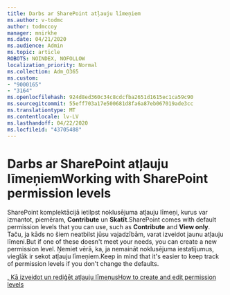 ```yaml
---
title: Darbs ar SharePoint atļauju līmeņiem
ms.author: v-todmc
author: todmccoy
manager: mnirkhe
ms.date: 04/21/2020
ms.audience: Admin
ms.topic: article
ROBOTS: NOINDEX, NOFOLLOW
localization_priority: Normal
ms.collection: Adm_O365
ms.custom:
- "9000165"
- "3164"
ms.openlocfilehash: 924d8ed360c34c8cdcfba2651d1615ec1ca59c90
ms.sourcegitcommit: 55eff703a17e500681d8fa6a87eb067019ade3cc
ms.translationtype: MT
ms.contentlocale: lv-LV
ms.lasthandoff: 04/22/2020
ms.locfileid: "43705488"
---
```

# <a name="working-with-sharepoint-permission-levels"></a><span data-ttu-id="ae6f2-102">Darbs ar SharePoint atļauju līmeņiem</span><span class="sxs-lookup"><span data-stu-id="ae6f2-102">Working with SharePoint permission levels</span></span>

<span data-ttu-id="ae6f2-103">SharePoint komplektācijā ietilpst noklusējuma atļauju līmeņi, kurus var izmantot, piemēram, **Contribute** un **Skatīt**.</span><span class="sxs-lookup"><span data-stu-id="ae6f2-103">SharePoint comes with default permission levels that you can use, such as **Contribute** and **View only**.</span></span> <span data-ttu-id="ae6f2-104">Taču, ja kāds no šiem neatbilst jūsu vajadzībām, varat izveidot jaunu atļauju līmeni.</span><span class="sxs-lookup"><span data-stu-id="ae6f2-104">But if one of these doesn't meet your needs, you can create a new permission level.</span></span> <span data-ttu-id="ae6f2-105">Ņemiet vērā, ka, ja nemaināt noklusējuma iestatījumus, vieglāk ir sekot atļauju līmeņiem.</span><span class="sxs-lookup"><span data-stu-id="ae6f2-105">Keep in mind that it's easier to keep track of permission levels if you don't change the defaults.</span></span>

[<span data-ttu-id="ae6f2-106">, Kā izveidot un rediģēt atļauju līmeņus</span><span class="sxs-lookup"><span data-stu-id="ae6f2-106">How to create and edit permission levels</span></span>](https://docs.microsoft.com/sharepoint/how-to-create-and-edit-permission-levels)